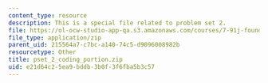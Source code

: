 ```yaml
---
content_type: resource
description: This is a special file related to problem set 2.
file: https://ol-ocw-studio-app-qa.s3.amazonaws.com/courses/7-91j-foundations-of-computational-and-systems-biology-spring-2014/e21d64c25ea9bddb3b0f3f6fba5b3c57_pset_2_coding_portion.zip
file_type: application/zip
parent_uid: 215564a7-c7bc-a140-74c5-d9096008982b
resourcetype: Other
title: pset_2_coding_portion.zip
uid: e21d64c2-5ea9-bddb-3b0f-3f6fba5b3c57
---
```

